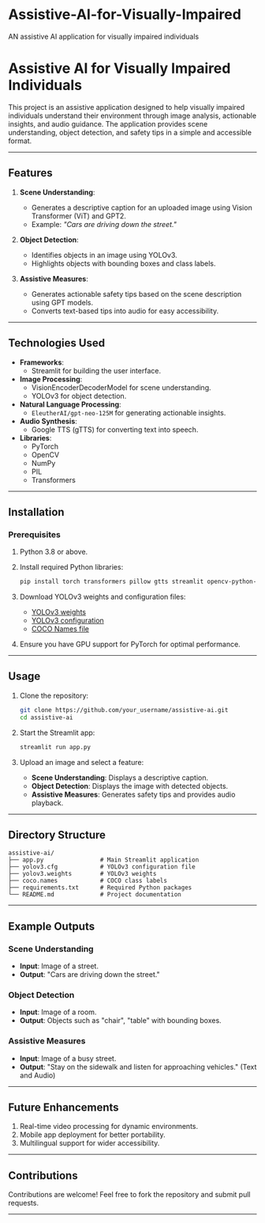 # Assistive-AI-for-Visually-Impaired
AN assistive AI application for visually impaired individuals

# Assistive AI for Visually Impaired Individuals

This project is an assistive application designed to help visually impaired individuals understand their environment through image analysis, actionable insights, and audio guidance. The application provides scene understanding, object detection, and safety tips in a simple and accessible format.

---

## Features

1. **Scene Understanding**:
   - Generates a descriptive caption for an uploaded image using Vision Transformer (ViT) and GPT2.
   - Example: *"Cars are driving down the street."*

2. **Object Detection**:
   - Identifies objects in an image using YOLOv3.
   - Highlights objects with bounding boxes and class labels.

3. **Assistive Measures**:
   - Generates actionable safety tips based on the scene description using GPT models.
   - Converts text-based tips into audio for easy accessibility.

---

## Technologies Used

- **Frameworks**:
  - Streamlit for building the user interface.
- **Image Processing**:
  - VisionEncoderDecoderModel for scene understanding.
  - YOLOv3 for object detection.
- **Natural Language Processing**:
  - `EleutherAI/gpt-neo-125M` for generating actionable insights.
- **Audio Synthesis**:
  - Google TTS (gTTS) for converting text into speech.
- **Libraries**:
  - PyTorch
  - OpenCV
  - NumPy
  - PIL
  - Transformers

---

## Installation

### Prerequisites
1. Python 3.8 or above.
2. Install required Python libraries:
   ```bash
   pip install torch transformers pillow gtts streamlit opencv-python-headless
   ```

3. Download YOLOv3 weights and configuration files:
   - [YOLOv3 weights](https://pjreddie.com/media/files/yolov3.weights)
   - [YOLOv3 configuration](https://github.com/pjreddie/darknet/blob/master/cfg/yolov3.cfg)
   - [COCO Names file](https://github.com/pjreddie/darknet/blob/master/data/coco.names)

4. Ensure you have GPU support for PyTorch for optimal performance.

---

## Usage

1. Clone the repository:
   ```bash
   git clone https://github.com/your_username/assistive-ai.git
   cd assistive-ai
   ```

2. Start the Streamlit app:
   ```bash
   streamlit run app.py
   ```

3. Upload an image and select a feature:
   - **Scene Understanding**: Displays a descriptive caption.
   - **Object Detection**: Displays the image with detected objects.
   - **Assistive Measures**: Generates safety tips and provides audio playback.

---

## Directory Structure

```plaintext
assistive-ai/
├── app.py                # Main Streamlit application
├── yolov3.cfg            # YOLOv3 configuration file
├── yolov3.weights        # YOLOv3 weights
├── coco.names            # COCO class labels
├── requirements.txt      # Required Python packages
└── README.md             # Project documentation
```

---

## Example Outputs

### Scene Understanding
- **Input**: Image of a street.
- **Output**: "Cars are driving down the street."

### Object Detection
- **Input**: Image of a room.
- **Output**: Objects such as "chair", "table" with bounding boxes.

### Assistive Measures
- **Input**: Image of a busy street.
- **Output**: "Stay on the sidewalk and listen for approaching vehicles." (Text and Audio)

---

## Future Enhancements

1. Real-time video processing for dynamic environments.
2. Mobile app deployment for better portability.
3. Multilingual support for wider accessibility.

---

## Contributions

Contributions are welcome! Feel free to fork the repository and submit pull requests.

---



